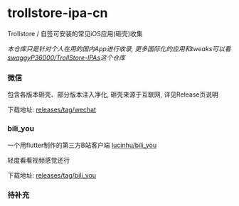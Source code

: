 # trollstore-ipa-cn
Trollstore / 自签可安装的常见iOS应用(砸壳)收集

*本仓库只是针对个人在用的国内App进行收录, 更多国际化的应用和tweaks可以看[swaggyP36000/TrollStore-IPAs](https://github.com/swaggyP36000/TrollStore-IPAs)这个仓库*

### 微信

包含各版本砸壳、部分版本注入净化, 砸壳来源于互联网, 详见Release页说明

下载地址: [releases/tag/wechat](https://github.com/Taosky/trollstore-ipa-cn/releases/tag/wechat)


### bili_you

一个用flutter制作的第三方B站客户端 
[lucinhu/bili_you](https://github.com/lucinhu/bili_you)

轻度看看视频感觉还行

下载地址: [releases/tag/bili_you](https://github.com/Taosky/trollstore-ipa-cn/releases/tag/bili_you)

### 待补充
